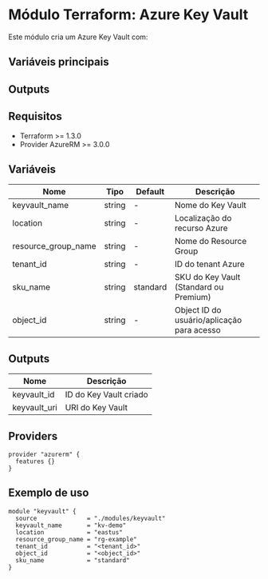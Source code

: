 # Módulo Terraform: Azure Key Vault

Este módulo cria um Azure Key Vault com:

## Variáveis principais

## Outputs

## Requisitos
- Terraform >= 1.3.0
- Provider AzureRM >= 3.0.0

## Variáveis
| Nome           | Tipo      | Default    | Descrição                                      |
|----------------|-----------|------------|-------------------------------------------------|
| keyvault_name  | string    | -          | Nome do Key Vault                               |
| location       | string    | -          | Localização do recurso Azure                    |
| resource_group_name | string | -         | Nome do Resource Group                          |
| tenant_id      | string    | -          | ID do tenant Azure                              |
| sku_name       | string    | standard   | SKU do Key Vault (Standard ou Premium)          |
| object_id      | string    | -          | Object ID do usuário/aplicação para acesso      |

## Outputs
| Nome         | Descrição                |
|--------------|--------------------------|
| keyvault_id  | ID do Key Vault criado   |
| keyvault_uri | URI do Key Vault         |

## Providers
```hcl
provider "azurerm" {
  features {}
}
```

## Exemplo de uso
```hcl
module "keyvault" {
  source              = "./modules/keyvault"
  keyvault_name       = "kv-demo"
  location            = "eastus"
  resource_group_name = "rg-example"
  tenant_id           = "<tenant_id>"
  object_id           = "<object_id>"
  sku_name            = "standard"
}
```
